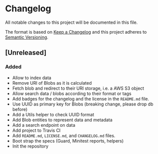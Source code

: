 # Changelog

All notable changes to this project will be documented in this file.

The format is based on [Keep a Changelog](http://keepachangelog.com/en/1.0.0/)
and this project adheres to [Semantic Versioning](http://semver.org/spec/v2.0.0.html).

## [Unreleased]

### Added

* Allow to index data
* Remove URI of Blobs as it is calculated
* Fetch blob and redirect to their URI storage, i.e. a AWS S3 object
* Allow search data / blobs according to their format or tags
* Add badges for the changelog and the license in the `README.md` file.
* Use UUID as primary key for Blobs (breaking change, please drop db before)
* Add a Utils helper to check UUID format
* Add Blob entities to represent data and metadata
* Add a search endpoint on data
* Add project to Travis CI
* Add `README.md`, `LICENSE.md`, and `CHANGELOG.md` files.
* Boot strap the specs (Guard, Minitest reports, helpers)
* Init the repository
